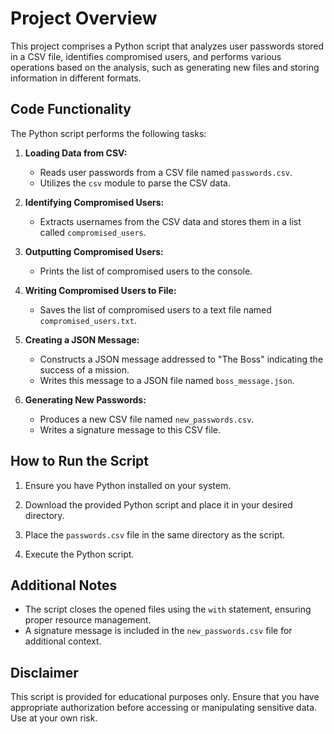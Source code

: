 # Project Overview

This project comprises a Python script that analyzes user passwords stored in a CSV file, identifies compromised users, and performs various operations based on the analysis, such as generating new files and storing information in different formats.

## Code Functionality

The Python script performs the following tasks:

1. **Loading Data from CSV:**
   - Reads user passwords from a CSV file named `passwords.csv`.
   - Utilizes the `csv` module to parse the CSV data.

2. **Identifying Compromised Users:**
   - Extracts usernames from the CSV data and stores them in a list called `compromised_users`.

3. **Outputting Compromised Users:**
   - Prints the list of compromised users to the console.

4. **Writing Compromised Users to File:**
   - Saves the list of compromised users to a text file named `compromised_users.txt`.

5. **Creating a JSON Message:**
   - Constructs a JSON message addressed to "The Boss" indicating the success of a mission.
   - Writes this message to a JSON file named `boss_message.json`.

6. **Generating New Passwords:**
   - Produces a new CSV file named `new_passwords.csv`.
   - Writes a signature message to this CSV file.

## How to Run the Script

1. Ensure you have Python installed on your system.

2. Download the provided Python script and place it in your desired directory.

3. Place the `passwords.csv` file in the same directory as the script.

4. Execute the Python script.

## Additional Notes

- The script closes the opened files using the `with` statement, ensuring proper resource management.
- A signature message is included in the `new_passwords.csv` file for additional context.

## Disclaimer

This script is provided for educational purposes only. Ensure that you have appropriate authorization before accessing or manipulating sensitive data. Use at your own risk.
